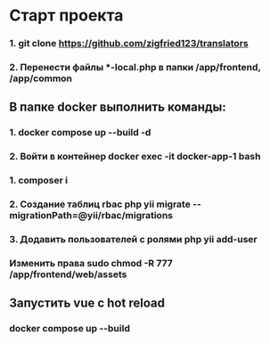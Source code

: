 # Старт проекта
### 1. git clone https://github.com/zigfried123/translators
### 2. Перенести файлы *-local.php в папки /app/frontend, /app/common

## В папке docker выполнить команды:
### 1. docker compose up --build -d
### 2. Войти в контейнер docker exec -it docker-app-1 bash

### 1. composer i
### 2. Создание таблиц rbac php yii migrate --migrationPath=@yii/rbac/migrations
### 3. Додавить пользователей с ролями php yii  add-user

### Изменить права sudo chmod -R 777 /app/frontend/web/assets

## Запустить vue c hot reload
### docker compose up --build
